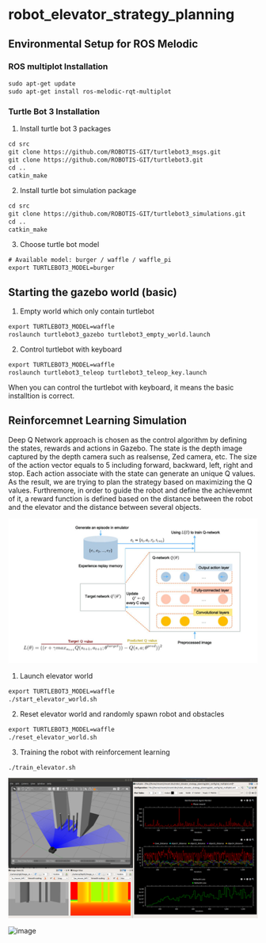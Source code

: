 # robot_elevator_strategy_planning

## Environmental Setup for ROS Melodic
### ROS multiplot Installation
```
sudo apt-get update
sudo apt-get install ros-melodic-rqt-multiplot
```

### Turtle Bot 3 Installation 
1. Install turtle bot 3 packages
```
cd src
git clone https://github.com/ROBOTIS-GIT/turtlebot3_msgs.git
git clone https://github.com/ROBOTIS-GIT/turtlebot3.git
cd ..
catkin_make
```
2. Install turtle bot simulation package
```
cd src
git clone https://github.com/ROBOTIS-GIT/turtlebot3_simulations.git
cd ..
catkin_make
```
3. Choose turtle bot model
```
# Available model: burger / waffle / waffle_pi
export TURTLEBOT3_MODEL=burger 
```

## Starting the gazebo world (basic)
1. Empty world which only contain turtlebot
```
export TURTLEBOT3_MODEL=waffle
roslaunch turtlebot3_gazebo turtlebot3_empty_world.launch
```
2. Control turtlebot with keyboard
```
export TURTLEBOT3_MODEL=waffle 
roslaunch turtlebot3_teleop turtlebot3_teleop_key.launch
```
When you can control the turtlebot with keyboard, it means the basic installtion is correct.

## Reinforcemnet Learning Simulation
Deep Q Network approach is chosen as the control algorithm by defining the states, rewards and actions in Gazebo. The state is the depth image captured by the depth camera such as realsense, Zed camera, etc. The size of the action vector equals to 5 including forward, backward, left, right and stop. Each action associate with the state can generate an unique Q values. As the result, we are trying to plan the strategy based on maximizing the Q values. Furthremore, in order to guide the robot and define the achievemnt of it, a reward function is defined based on the distance between the robot and the elevator and the distance between several objects.

![image](https://github.com/vincent51689453/robot_elevator_strategy_planning/blob/rtx-melodic/git_image/DQN_Diagram.JPG)

1. Launch elevator world
```
export TURTLEBOT3_MODEL=waffle 
./start_elevator_world.sh
```

2. Reset elevator world and randomly spawn robot and obstacles
```
export TURTLEBOT3_MODEL=waffle 
./reset_elevator_world.sh
```

3. Training the robot with reinforcement learning
```
./train_elevator.sh
```

![image](https://github.com/vincent51689453/robot_elevator_strategy_planning/blob/rtx-melodic/git_image/elevator_world_3.png)

![image](https://github.com/vincent51689453/robot_elevator_strategy_planning/blob/rtx-melodic/git_image/basic_RL_demo.gif)


